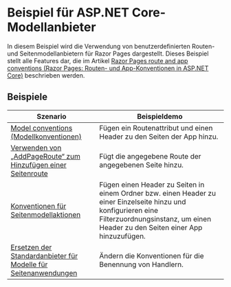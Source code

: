 # <a name="aspnet-core-model-providers-sample"></a>Beispiel für ASP.NET Core-Modellanbieter

In diesem Beispiel wird die Verwendung von benutzerdefinierten Routen- und Seitenmodellanbietern für Razor Pages dargestellt. Dieses Beispiel stellt alle Features dar, die im Artikel [Razor Pages route and app conventions (Razor Pages: Routen- und App-Konventionen in ASP.NET Core)](https://docs.microsoft.com/aspnet/core/razor-pages/razor-pages-convention-features) beschrieben werden.

## <a name="examples-in-this-sample"></a>Beispiele

| Szenario | Beispieldemo |
| -------- | ----------- |
| [Model conventions (Modellkonventionen)](https://docs.microsoft.com/aspnet/core/razor-pages/razor-pages-conventions#model-conventions) | Fügen ein Routenattribut und einen Header zu den Seiten der App hinzu. |
| [Verwenden von „AddPageRoute“ zum Hinzufügen einer Seitenroute](https://docs.microsoft.com/aspnet/core/razor-pages/razor-pages-conventions#configure-a-page-route) | Fügt die angegebene Route der angegebenen Seite hinzu. |
| [Konventionen für Seitenmodellaktionen](https://docs.microsoft.com/aspnet/core/razor-pages/razor-pages-conventions#page-model-action-conventions) | Fügen einen Header zu Seiten in einem Ordner bzw. einen Header zu einer Einzelseite hinzu und konfigurieren eine Filterzuordnungsinstanz, um einen Header zu den Seiten einer App hinzuzufügen. |
| [Ersetzen der Standardanbieter für Modelle für Seitenanwendungen](https://docs.microsoft.com/aspnet/core/razor-pages/razor-pages-conventions#replace-the-default-page-app-model-provider) | Ändern die Konventionen für die Benennung von Handlern. |
